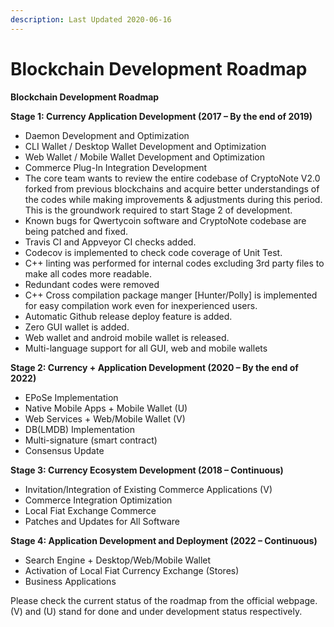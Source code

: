 ```yaml
---
description: Last Updated 2020-06-16
---
```


# Blockchain Development Roadmap

**Blockchain Development Roadmap**

**Stage 1: Currency Application Development \(2017 – By the end of 2019\)**

* Daemon Development and Optimization
* CLI Wallet / Desktop Wallet Development and Optimization
* Web Wallet / Mobile Wallet Development and Optimization
* Commerce Plug-In Integration Development
* The core team wants to review the entire codebase of CryptoNote V2.0 forked from previous blockchains and acquire better understandings of the codes while making improvements & adjustments during this period. This is the groundwork required to start Stage 2 of development.
* Known bugs for Qwertycoin software and CryptoNote codebase are being patched and fixed.
* Travis CI and Appveyor CI checks added.
* Codecov is implemented to check code coverage of Unit Test.
* C++ linting was performed for internal codes excluding 3rd party files to make all codes more readable.
* Redundant codes were removed
* C++ Cross compilation package manger \[Hunter/Polly\] is implemented for easy compilation work even for inexperienced users.
* Automatic Github release deploy feature is added.
* Zero GUI wallet is added.
* Web wallet and android mobile wallet is released.
* Multi-language support for all GUI, web and mobile wallets

**Stage 2: Currency + Application Development \(2020 – By the end of 2022\)**

* EPoSe Implementation
* Native Mobile Apps + Mobile Wallet \(U\)
* Web Services + Web/Mobile Wallet \(V\)
* DB\(LMDB\) Implementation
* Multi-signature \(smart contract\)
* Consensus Update

**Stage 3: Currency Ecosystem Development \(2018 – Continuous\)**

* Invitation/Integration of Existing Commerce Applications \(V\)
* Commerce Integration Optimization
* Local Fiat Exchange Commerce
* Patches and Updates for All Software

**Stage 4: Application Development and Deployment \(2022 – Continuous\)**

* Search Engine + Desktop/Web/Mobile Wallet
* Activation of Local Fiat Currency Exchange \(Stores\)
* Business Applications

Please check the current status of the roadmap from the official webpage. \(V\) and \(U\) stand for done and under development status respectively.

